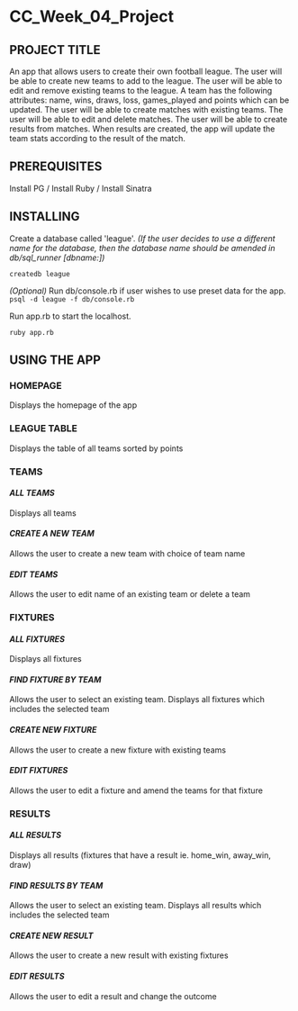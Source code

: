 # CC_Week_04_Project

## PROJECT TITLE

An app that allows users to create their own football league.
The user will be able to create new teams to add to the league.
The user will be able to edit and remove existing teams to the league.
A team has the following attributes: name, wins, draws, loss, games_played and
points which can be updated.
The user will be able to create matches with existing teams.
The user will be able to edit and delete matches.
The user will be able to create results from matches. When results are
created, the app will update the team stats according to the result of the
match.

## PREREQUISITES

Install PG /
Install Ruby /
Install Sinatra

## INSTALLING

Create a database called 'league'. *(If the user decides to use a different name
for the database, then the database name should be amended in db/sql_runner
[dbname:])*

`createdb league`

*(Optional)* Run db/console.rb if user wishes to use preset data for the app.
`psql -d league -f db/console.rb`

Run app.rb to start the localhost.

`ruby app.rb`

## USING THE APP

### HOMEPAGE

Displays the homepage of the app

### LEAGUE TABLE

Displays the table of all teams sorted by points

### TEAMS

#### *ALL TEAMS*
Displays all teams

#### *CREATE A NEW TEAM*
Allows the user to create a new team with choice of team name

#### *EDIT TEAMS*
Allows the user to edit name of an existing team or delete a team

### FIXTURES

#### *ALL FIXTURES*
Displays all fixtures

#### *FIND FIXTURE BY TEAM*
Allows the user to select an existing team. Displays all fixtures which includes
the selected team

#### *CREATE NEW FIXTURE*
Allows the user to create a new fixture with existing teams

#### *EDIT FIXTURES*
Allows the user to edit a fixture and amend the teams for that fixture

### RESULTS

#### *ALL RESULTS*
Displays all results (fixtures that have a result ie. home_win, away_win, draw)

#### *FIND RESULTS BY TEAM*
Allows the user to select an existing team. Displays all results which includes
the selected team

#### *CREATE NEW RESULT*
Allows the user to create a new result with existing fixtures

#### *EDIT RESULTS*
Allows the user to edit a result and change the outcome
